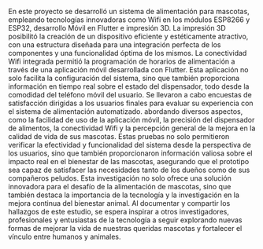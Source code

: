En este proyecto se desarrolló un sistema de alimentación para mascotas, empleando tecnologías innovadoras como Wifi en los módulos ESP8266 y ESP32, desarrollo Móvil en Flutter e impresión 3D. La impresión 3D posibilitó la creación de un dispositivo eficiente y estéticamente atractivo, con una estructura diseñada para una integración perfecta de los componentes y una funcionalidad óptima de los mismos. La conectividad Wifi integrada permitió la programación de horarios de alimentación a través de una aplicación móvil desarrollada con Flutter. Esta aplicación no solo facilita la configuración del sistema, sino que también proporciona información en tiempo real sobre el estado del dispensador, todo desde la comodidad del teléfono móvil del usuario. Se llevaron a cabo encuestas de satisfacción dirigidas a los usuarios finales para evaluar su experiencia con el sistema de alimentación automatizado. abordando diversos aspectos, como la facilidad de uso de la aplicación móvil, la precisión del dispensador de alimentos, la conectividad Wifi y la percepción general de la mejora en la calidad de vida de sus mascotas. Estas pruebas no solo permitieron verificar la efectividad y funcionalidad del sistema desde la perspectiva de los usuarios, sino que también proporcionaron información valiosa sobre el impacto real en el bienestar de las mascotas, asegurando que el prototipo sea capaz de satisfacer las necesidades tanto de los dueños como de sus compañeros peludos. Esta investigación no solo ofrece una solución innovadora para el desafío de la alimentación de mascotas, sino que también destaca la importancia de la tecnología y la investigación en la mejora continua del bienestar animal. Al documentar y compartir los hallazgos de este estudio, se espera inspirar a otros investigadores, profesionales y entusiastas de la tecnología a seguir explorando nuevas formas de mejorar la vida de nuestras queridas mascotas y fortalecer el vínculo entre humanos y animales.

